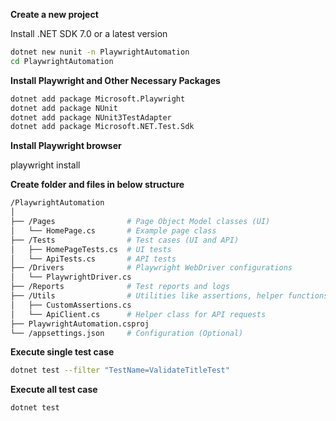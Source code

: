 **Create a new project**

Install .NET SDK 7.0 or a latest version

```sh
dotnet new nunit -n PlaywrightAutomation
cd PlaywrightAutomation
```
**Install Playwright and Other Necessary Packages**

```sh
dotnet add package Microsoft.Playwright
dotnet add package NUnit
dotnet add package NUnit3TestAdapter
dotnet add package Microsoft.NET.Test.Sdk
```
**Install Playwright browser**

playwright install


**Create folder and files in below structure**


```sh
/PlaywrightAutomation
│
├── /Pages                # Page Object Model classes (UI)
│   └── HomePage.cs       # Example page class
├── /Tests                # Test cases (UI and API)
│   ├── HomePageTests.cs  # UI tests
│   └── ApiTests.cs       # API tests
├── /Drivers              # Playwright WebDriver configurations
│   └── PlaywrightDriver.cs
├── /Reports              # Test reports and logs
├── /Utils                # Utilities like assertions, helper functions
│   ├── CustomAssertions.cs
│   └── ApiClient.cs      # Helper class for API requests
├── PlaywrightAutomation.csproj
└── /appsettings.json     # Configuration (Optional)

```

**Execute single test case**
```sh
dotnet test --filter "TestName=ValidateTitleTest"
```

**Execute all test case**

```sh
dotnet test
```
